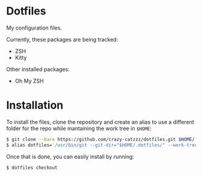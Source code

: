 # Dotfiles

My configuration files.

Currently, these packages are being tracked:

- ZSH
- Kitty

Other installed packages:

- Oh My ZSH

# Installation

To install the files, clone the repository and create an alias to use a different folder for the repo while mantaining the work tree in `$HOME`:

```sh
$ git clone --bare https://github.com/crazy-catzzz/dotfiles.git $HOME/.dotfiles
$ alias dotfiles='/usr/bin/git --git-dir="$HOME/.dotfiles/" --work-tree="$HOME"'
```

Once that is done, you can easily install by running:

```sh
$ dotfiles checkout
```
